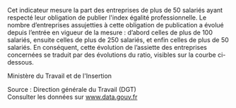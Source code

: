 <p>
Cet indicateur mesure la part des entreprises de plus de 50 salariés ayant respecté leur obligation de publier l'index égalité professionnelle.
Le nombre d’entreprises assujetties à cette obligation de publication a évolué depuis l’entrée en vigueur de la mesure : d’abord celles de plus de 100 salariés, ensuite celles de plus de 250 salariés, et enfin celles de plus de 50 salariés. En conséquent, cette évolution de l’assiette des entreprises concernées se traduit par des évolutions du ratio, visibles sur la courbe ci-dessous.
</p>
<p>
Ministère du Travail et de l'Insertion
</p>
<p class="font-italic body-2">
Source : Direction générale du Travail (DGT) <br> Consulter les données sur <a target="_blank" href="https://www.data.gouv.fr/fr/datasets/barometre-des-resultats-de-laction-publique/">www.data.gouv.fr</a>
</p>